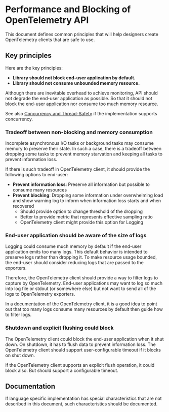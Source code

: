 # Performance and Blocking of OpenTelemetry API

This document defines common principles that will help designers create OpenTelemetry clients that are safe to use.

## Key principles

Here are the key principles:

- **Library should not block end-user application by default.**
- **Library should not consume unbounded memory resource.**

Although there are inevitable overhead to achieve monitoring, API should not degrade the end-user application as possible. So that it should not block the end-user application nor consume too much memory resource.

See also [Concurrency and Thread-Safety](library-guidelines.md#concurrency-and-thread-safety) if the implementation supports concurrency.

### Tradeoff between non-blocking and memory consumption

Incomplete asynchronous I/O tasks or background tasks may consume memory to preserve their state. In such a case, there is a tradeoff between dropping some tasks to prevent memory starvation and keeping all tasks to prevent information loss.

If there is such tradeoff in OpenTelemetry client, it should provide the following options to end-user:

- **Prevent information loss**: Preserve all information but possible to consume many resources
- **Prevent blocking**: Dropping some information under overwhelming load and show warning log to inform when information loss starts and when recovered
  - Should provide option to change threshold of the dropping
  - Better to provide metric that represents effective sampling ratio
  - OpenTelemetry client might provide this option for Logging

### End-user application should be aware of the size of logs

Logging could consume much memory by default if the end-user application emits too many logs. This default behavior is intended to preserve logs rather than dropping it. To make resource usage bounded, the end-user should consider reducing logs that are passed to the exporters.

Therefore, the OpenTelemetry client should provide a way to filter logs to capture by OpenTelemetry. End-user applications may want to log so much into log file or stdout (or somewhere else) but not want to send all of the logs to OpenTelemetry exporters.

In a documentation of the OpenTelemetry client, it is a good idea to point out that too many logs consume many resources by default then guide how to filter logs.

### Shutdown and explicit flushing could block

The OpenTelemetry client could block the end-user application when it shut down. On shutdown, it has to flush data to prevent information loss. The OpenTelemetry client should support user-configurable timeout if it blocks on shut down.

If the OpenTelemetry client supports an explicit flush operation, it could block also. But should support a configurable timeout.

## Documentation

If language specific implementation has special characteristics that are not described in this document, such characteristics should be documented.
